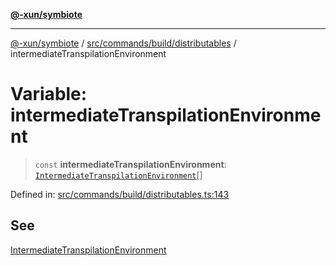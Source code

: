 [**@-xun/symbiote**](../../../../../README.md)

***

[@-xun/symbiote](../../../../../README.md) / [src/commands/build/distributables](../README.md) / intermediateTranspilationEnvironment

# Variable: intermediateTranspilationEnvironment

> `const` **intermediateTranspilationEnvironment**: [`IntermediateTranspilationEnvironment`](../enumerations/IntermediateTranspilationEnvironment.md)[]

Defined in: [src/commands/build/distributables.ts:143](https://github.com/Xunnamius/symbiote/blob/eabdf496b63a01bba079125634c7ec566eb20891/src/commands/build/distributables.ts#L143)

## See

[IntermediateTranspilationEnvironment](../enumerations/IntermediateTranspilationEnvironment.md)
